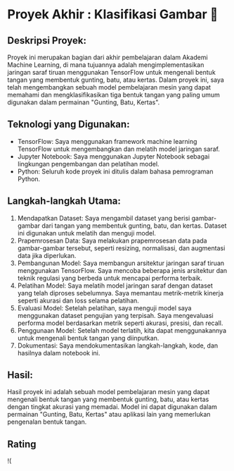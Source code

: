 # Proyek Akhir : Klasifikasi Gambar 🌟

## Deskripsi Proyek:
Proyek ini merupakan bagian dari akhir pembelajaran dalam Akademi Machine Learning, di mana tujuannya adalah mengimplementasikan jaringan saraf tiruan menggunakan TensorFlow untuk mengenali bentuk tangan yang membentuk gunting, batu, atau kertas. Dalam proyek ini, saya telah mengembangkan sebuah model pembelajaran mesin yang dapat memahami dan mengklasifikasikan tiga bentuk tangan yang paling umum digunakan dalam permainan "Gunting, Batu, Kertas".

## Teknologi yang Digunakan:
- TensorFlow: Saya menggunakan framework machine learning TensorFlow untuk mengembangkan dan melatih model jaringan saraf.
- Jupyter Notebook: Saya menggunakan Jupyter Notebook sebagai lingkungan pengembangan dan pelatihan model.
- Python: Seluruh kode proyek ini ditulis dalam bahasa pemrograman Python.

## Langkah-langkah Utama:
1. Mendapatkan Dataset: Saya mengambil dataset yang berisi gambar-gambar dari tangan yang membentuk gunting, batu, dan kertas. Dataset ini digunakan untuk melatih dan menguji model.
2. Prapemrosesan Data: Saya melakukan prapemrosesan data pada gambar-gambar tersebut, seperti resizing, normalisasi, dan augmentasi data jika diperlukan.
3. Pembangunan Model: Saya membangun arsitektur jaringan saraf tiruan menggunakan TensorFlow. Saya mencoba beberapa jenis arsitektur dan teknik regulasi yang berbeda untuk mencapai performa terbaik.
4. Pelatihan Model: Saya melatih model jaringan saraf dengan dataset yang telah diproses sebelumnya. Saya memantau metrik-metrik kinerja seperti akurasi dan loss selama pelatihan.
5. Evaluasi Model: Setelah pelatihan, saya menguji model saya menggunakan dataset pengujian yang terpisah. Saya mengevaluasi performa model berdasarkan metrik seperti akurasi, presisi, dan recall.
6. Penggunaan Model: Setelah model terlatih, kita dapat menggunakannya untuk mengenali bentuk tangan yang diinputkan.
7. Dokumentasi: Saya mendokumentasikan langkah-langkah, kode, dan hasilnya dalam notebook ini.

## Hasil:
Hasil proyek ini adalah sebuah model pembelajaran mesin yang dapat mengenali bentuk tangan yang membentuk gunting, batu, atau kertas dengan tingkat akurasi yang memadai. Model ini dapat digunakan dalam permainan "Gunting, Batu, Kertas" atau aplikasi lain yang memerlukan pengenalan bentuk tangan.

## Rating
!(

